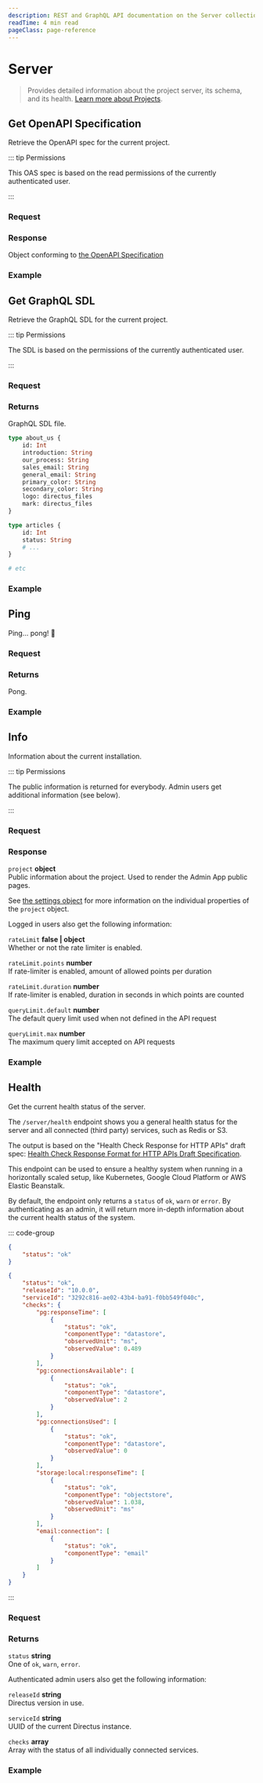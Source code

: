 ```yaml
---
description: REST and GraphQL API documentation on the Server collection in Directus.
readTime: 4 min read
pageClass: page-reference
---
```


# Server

> Provides detailed information about the project server, its schema, and its health.
> [Learn more about Projects](/user-guide/overview/glossary#projects).

## Get OpenAPI Specification

Retrieve the OpenAPI spec for the current project.

::: tip Permissions

This OAS spec is based on the read permissions of the currently authenticated user.

:::

### Request

<SnippetToggler :choices="['REST', 'GraphQL', 'SDK']" group="api">
<template #rest>

`GET /server/specs/oas`

</template>
<template #graphql>

`POST /graphql/system`

```graphql
type Query {
	server_specs_oas: String
}
```

</template>
<template #sdk>

```js
import { createDirectus, rest, readOpenApiSpec } from '@directus/sdk';

const client = createDirectus('directus_project_url').with(rest());

const result = await client.request(readOpenApiSpec());
```

</template>
</SnippetToggler>

### Response

Object conforming to [the OpenAPI Specification](https://swagger.io/specification)

### Example

<SnippetToggler :choices="['REST', 'GraphQL', 'SDK']" group="api">
<template #rest>

`GET /server/specs/oas`

</template>
<template #graphql>

```graphql
query {
	server_specs_oas
}
```

</template>
<template #sdk>

```js
import { createDirectus, rest, readOpenApiSpec } from '@directus/sdk';

const client = createDirectus('https://directus.example.com').with(rest());

const result = await client.request(readOpenApiSpec());
```

</template>
</SnippetToggler>

## Get GraphQL SDL

Retrieve the GraphQL SDL for the current project.

::: tip Permissions

The SDL is based on the permissions of the currently authenticated user.

:::

### Request

<SnippetToggler :choices="['REST', 'GraphQL', 'SDK']" group="api">
<template #rest>

`GET /server/specs/graphql/`

`GET /server/specs/graphql/system`

</template>
<template #graphql>

`POST /graphql/system`

```graphql
type Query {
	server_specs_graphql(scope: graphql_sdl_scope): String
}
```

</template>
<template #sdk>

```js
import { createDirectus, rest, readGraphqlSdl } from '@directus/sdk';

const client = createDirectus('directus_project_url').with(rest());

const result = await client.request(readGraphqlSdl(scope));
```

</template>
</SnippetToggler>

### Returns

GraphQL SDL file.

```graphql
type about_us {
	id: Int
	introduction: String
	our_process: String
	sales_email: String
	general_email: String
	primary_color: String
	secondary_color: String
	logo: directus_files
	mark: directus_files
}

type articles {
	id: Int
	status: String
	# ...
}

# etc
```

### Example

<SnippetToggler :choices="['REST', 'GraphQL', 'SDK']" group="api">
<template #rest>

`GET /server/specs/graphql/`

`GET /server/specs/graphql/system`

</template>
<template #graphql>

`POST /graphql/system`

```graphql
query {
	server_specs_graphql(scope: system)
}
```

</template>
<template #sdk>

```js
import { createDirectus, rest, readGraphqlSdl } from '@directus/sdk';

const client = createDirectus('https://directus.example.com').with(rest());

const result = await client.request(readGraphqlSdl('item'));
```

</template>
</SnippetToggler>

## Ping

Ping... pong! 🏓

### Request

<SnippetToggler :choices="['REST', 'GraphQL', 'SDK']" group="api">
<template #rest>

`GET /server/ping`

</template>
<template #graphql>

`POST /graphql/system`

```graphql
type Query {
	server_ping: String
}
```

</template>
<template #sdk>

```js
import { createDirectus, rest, serverPing } from '@directus/sdk';

const client = createDirectus('directus_project_url').with(rest());

const result = await client.request(serverPing());
```

</template>
</SnippetToggler>

### Returns

Pong.

### Example

<SnippetToggler :choices="['REST', 'GraphQL', 'SDK']" group="api">
<template #rest>

`GET /server/ping`

</template>
<template #graphql>

`POST /graphql/system`

```graphql
query {
	server_ping
}
```

</template>
<template #sdk>

```js
import { createDirectus, rest, serverPing } from '@directus/sdk';

const client = createDirectus('https://directus.example.com').with(rest());

const result = await client.request(serverPing());
```

</template>
</SnippetToggler>

## Info

Information about the current installation.

::: tip Permissions

The public information is returned for everybody. Admin users get additional information (see below).

:::

### Request

<SnippetToggler :choices="['REST', 'GraphQL', 'SDK']" group="api">
<template #rest>

`GET /server/info`

</template>
<template #graphql>

`POST /graphql/system`

```graphql
type Query {
	server_info: server_info
}
```

</template>
<template #sdk>

```js
import { createDirectus, rest, serverInfo } from '@directus/sdk';

const client = createDirectus('directus_project_url').with(rest());

const result = await client.request(serverInfo());
```

</template>
</SnippetToggler>

### Response

`project` **object**\
Public information about the project. Used to render the Admin App public pages.

See [the settings object](/reference/system/settings#the-settings-object) for more information on the individual
properties of the `project` object.

Logged in users also get the following information:

`rateLimit` **false | object**\
Whether or not the rate limiter is enabled.

`rateLimit.points` **number**\
If rate-limiter is enabled, amount of allowed points per duration

`rateLimit.duration` **number**\
If rate-limiter is enabled, duration in seconds in which points are counted

`queryLimit.default` **number**\
The default query limit used when not defined in the API request

`queryLimit.max` **number**\
The maximum query limit accepted on API requests

### Example

<SnippetToggler :choices="['REST', 'GraphQL', 'SDK']" group="api">
<template #rest>

`GET /server/info`

</template>
<template #graphql>

`POST /graphql/system`

```graphql
query {
	server_info {
		project {
			project_name
		}
	}
}
```

</template>
<template #sdk>

```js
import { createDirectus, rest, serverInfo } from '@directus/sdk';

const client = createDirectus('https://directus.example.com').with(rest());

const result = await client.request(serverInfo());
```

</template>
</SnippetToggler>

## Health

Get the current health status of the server.

The `/server/health` endpoint shows you a general health status for the server and all connected (third party) services,
such as Redis or S3.

The output is based on the "Health Check Response for HTTP APIs" draft spec:
[Health Check Response Format for HTTP APIs Draft Specification](https://datatracker.ietf.org/doc/html/draft-inadarei-api-health-check-06).

This endpoint can be used to ensure a healthy system when running in a horizontally scaled setup, like Kubernetes,
Google Cloud Platform or AWS Elastic Beanstalk.

By default, the endpoint only returns a `status` of `ok`, `warn` or `error`. By authenticating as an admin, it will
return more in-depth information about the current health status of the system.

::: code-group

```json [Non-Admin Response]
{
	"status": "ok"
}
```

```json [Admin Response]
{
	"status": "ok",
	"releaseId": "10.0.0",
	"serviceId": "3292c816-ae02-43b4-ba91-f0bb549f040c",
	"checks": {
		"pg:responseTime": [
			{
				"status": "ok",
				"componentType": "datastore",
				"observedUnit": "ms",
				"observedValue": 0.489
			}
		],
		"pg:connectionsAvailable": [
			{
				"status": "ok",
				"componentType": "datastore",
				"observedValue": 2
			}
		],
		"pg:connectionsUsed": [
			{
				"status": "ok",
				"componentType": "datastore",
				"observedValue": 0
			}
		],
		"storage:local:responseTime": [
			{
				"status": "ok",
				"componentType": "objectstore",
				"observedValue": 1.038,
				"observedUnit": "ms"
			}
		],
		"email:connection": [
			{
				"status": "ok",
				"componentType": "email"
			}
		]
	}
}
```

:::

### Request

<SnippetToggler :choices="['REST', 'GraphQL', 'SDK']" group="api">
<template #rest>

`GET /server/health`

</template>
<template #graphql>

`POST /graphql/system`

```graphql
type Query {
	server_health: JSON
}
```

</template>
<template #sdk>

```js
import { createDirectus, rest, serverHealth } from '@directus/sdk';

const client = createDirectus('directus_project_url').with(rest());

const result = await client.request(serverHealth());
```

</template>
</SnippetToggler>

### Returns

`status` **string**\
One of `ok`, `warn`, `error`.

Authenticated admin users also get the following information:

`releaseId` **string**\
Directus version in use.

`serviceId` **string**\
UUID of the current Directus instance.

`checks` **array**\
Array with the status of all individually connected services.

### Example

<SnippetToggler :choices="['REST', 'GraphQL', 'SDK']" group="api">
<template #rest>

`GET /server/health`

</template>
<template #graphql>

`POST /graphql/system`

```graphql
query {
	server_health
}
```

</template>
<template #sdk>

```js
import { createDirectus, rest, serverHealth } from '@directus/sdk';

const client = createDirectus('https://directus.example.com').with(rest());

const result = await client.request(serverHealth());
```

</template>
</SnippetToggler>
